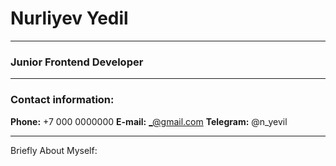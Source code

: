 # Nurliyev Yedil
---
### Junior Frontend Developer
---
### Contact information:

**Phone:** +7 000 0000000
**E-mail:** _@gmail.com
**Telegram:** @n_yevil
***
Briefly About Myself:
